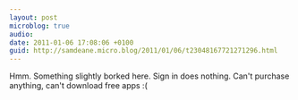 ```yaml
---
layout: post
microblog: true
audio: 
date: 2011-01-06 17:08:06 +0100
guid: http://samdeane.micro.blog/2011/01/06/t23048167721271296.html
---
```

Hmm. Something slightly borked here. Sign in does nothing. Can't purchase anything, can't download free apps :(
